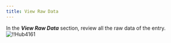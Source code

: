 ```yaml
---
title: View Raw Data
---
```

In the ***View Raw Data*** section, review all the raw data of the entry.  
![!!Hub4161](https://webdevolutions.azureedge.net/docs/en/hub/Hub4161.png) 

